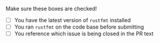 Make sure these boxes are checked!

- [ ] You have the latest version of `rustfmt` installed
- [ ] You ran `rustfmt` on the code base before submitting
- [ ] You reference which issue is being closed in the PR text
